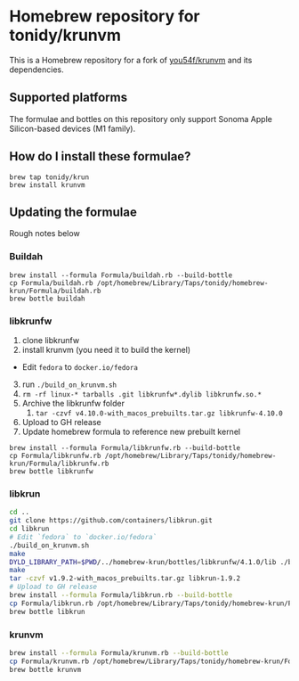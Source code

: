# Homebrew repository for tonidy/krunvm

This is a Homebrew repository for a fork of [you54f/krunvm](https://github.com/you54f/krunvm/) and its dependencies.

## Supported platforms

The formulae and bottles on this repository only support Sonoma Apple Silicon-based devices (M1 family).

## How do I install these formulae?

```
brew tap tonidy/krun
brew install krunvm
```

## Updating the formulae

Rough notes below

### Buildah

```
brew install --formula Formula/buildah.rb --build-bottle
cp Formula/buildah.rb /opt/homebrew/Library/Taps/tonidy/homebrew-krun/Formula/buildah.rb
brew bottle buildah
```

### libkrunfw

1. clone libkrunfw
2. install krunvm (you need it to build the kernel)
- Edit `fedora` to `docker.io/fedora`
3. run `./build_on_krunvm.sh`
4. `rm -rf linux-* tarballs .git libkrunfw*.dylib libkrunfw.so.*`
5. Archive the libkrunfw folder
   1. `tar -czvf v4.10.0-with_macos_prebuilts.tar.gz libkrunfw-4.10.0`
6. Upload to GH release
7. Update homebrew formula to reference new prebuilt kernel

```
brew install --formula Formula/libkrunfw.rb --build-bottle
cp Formula/libkrunfw.rb /opt/homebrew/Library/Taps/tonidy/homebrew-krun/Formula/libkrunfw.rb
brew bottle libkrunfw
```

### libkrun

```sh
cd ..
git clone https://github.com/containers/libkrun.git
cd libkrun
# Edit `fedora` to `docker.io/fedora`
./build_on_krunvm.sh
make
DYLD_LIBRARY_PATH=$PWD/../homebrew-krun/bottles/libkrunfw/4.1.0/lib ./build_on_krunvm.sh
make
tar -czvf v1.9.2-with_macos_prebuilts.tar.gz libkrun-1.9.2
# Upload to GH release
brew install --formula Formula/libkrun.rb --build-bottle
cp Formula/libkrun.rb /opt/homebrew/Library/Taps/tonidy/homebrew-krun/Formula/libkrun.rb
brew bottle libkrun
```


### krunvm

```sh
brew install --formula Formula/krunvm.rb --build-bottle
cp Formula/krunvm.rb /opt/homebrew/Library/Taps/tonidy/homebrew-krun/Formula/krunvm.rb
brew bottle krunvm
```
